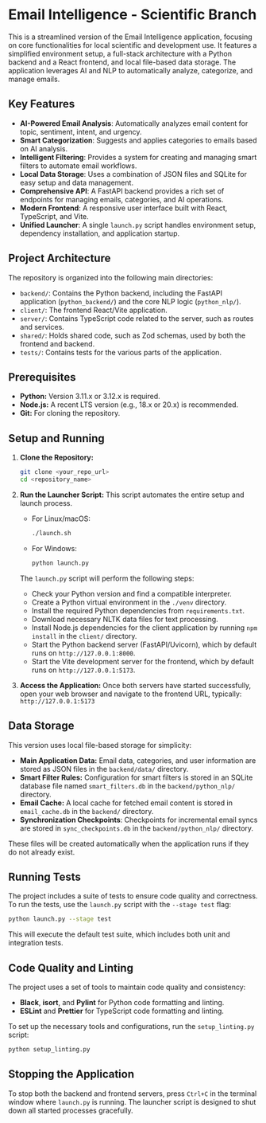# Email Intelligence - Scientific Branch

This is a streamlined version of the Email Intelligence application, focusing on core functionalities for local scientific and development use. It features a simplified environment setup, a full-stack architecture with a Python backend and a React frontend, and local file-based data storage. The application leverages AI and NLP to automatically analyze, categorize, and manage emails.

## Key Features

*   **AI-Powered Email Analysis**: Automatically analyzes email content for topic, sentiment, intent, and urgency.
*   **Smart Categorization**: Suggests and applies categories to emails based on AI analysis.
*   **Intelligent Filtering**: Provides a system for creating and managing smart filters to automate email workflows.
*   **Local Data Storage**: Uses a combination of JSON files and SQLite for easy setup and data management.
*   **Comprehensive API**: A FastAPI backend provides a rich set of endpoints for managing emails, categories, and AI operations.
*   **Modern Frontend**: A responsive user interface built with React, TypeScript, and Vite.
*   **Unified Launcher**: A single `launch.py` script handles environment setup, dependency installation, and application startup.

## Project Architecture

The repository is organized into the following main directories:

*   `backend/`: Contains the Python backend, including the FastAPI application (`python_backend/`) and the core NLP logic (`python_nlp/`).
*   `client/`: The frontend React/Vite application.
*   `server/`: Contains TypeScript code related to the server, such as routes and services.
*   `shared/`: Holds shared code, such as Zod schemas, used by both the frontend and backend.
*   `tests/`: Contains tests for the various parts of the application.

## Prerequisites

*   **Python:** Version 3.11.x or 3.12.x is required.
*   **Node.js:** A recent LTS version (e.g., 18.x or 20.x) is recommended.
*   **Git:** For cloning the repository.

## Setup and Running

1.  **Clone the Repository:**
    ```bash
    git clone <your_repo_url>
    cd <repository_name>
    ```

2.  **Run the Launcher Script:**
    This script automates the entire setup and launch process.

    *   For Linux/macOS:
        ```bash
        ./launch.sh
        ```
    *   For Windows:
        ```bash
        python launch.py
        ```

    The `launch.py` script will perform the following steps:
    *   Check your Python version and find a compatible interpreter.
    *   Create a Python virtual environment in the `./venv` directory.
    *   Install the required Python dependencies from `requirements.txt`.
    *   Download necessary NLTK data files for text processing.
    *   Install Node.js dependencies for the client application by running `npm install` in the `client/` directory.
    *   Start the Python backend server (FastAPI/Uvicorn), which by default runs on `http://127.0.0.1:8000`.
    *   Start the Vite development server for the frontend, which by default runs on `http://127.0.0.1:5173`.

3.  **Access the Application:**
    Once both servers have started successfully, open your web browser and navigate to the frontend URL, typically:
    `http://127.0.0.1:5173`

## Data Storage

This version uses local file-based storage for simplicity:

*   **Main Application Data:** Email data, categories, and user information are stored as JSON files in the `backend/data/` directory.
*   **Smart Filter Rules:** Configuration for smart filters is stored in an SQLite database file named `smart_filters.db` in the `backend/python_nlp/` directory.
*   **Email Cache:** A local cache for fetched email content is stored in `email_cache.db` in the `backend/` directory.
*   **Synchronization Checkpoints**: Checkpoints for incremental email syncs are stored in `sync_checkpoints.db` in the `backend/python_nlp/` directory.

These files will be created automatically when the application runs if they do not already exist.

## Running Tests

The project includes a suite of tests to ensure code quality and correctness. To run the tests, use the `launch.py` script with the `--stage test` flag:

```bash
python launch.py --stage test
```

This will execute the default test suite, which includes both unit and integration tests.

## Code Quality and Linting

The project uses a set of tools to maintain code quality and consistency:

*   **Black**, **isort**, and **Pylint** for Python code formatting and linting.
*   **ESLint** and **Prettier** for TypeScript code formatting and linting.

To set up the necessary tools and configurations, run the `setup_linting.py` script:

```bash
python setup_linting.py
```

## Stopping the Application

To stop both the backend and frontend servers, press `Ctrl+C` in the terminal window where `launch.py` is running. The launcher script is designed to shut down all started processes gracefully.